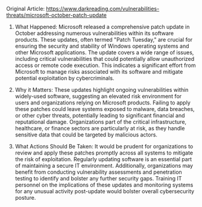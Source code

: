 Original Article: https://www.darkreading.com/vulnerabilities-threats/microsoft-october-patch-update

1) What Happened:
Microsoft released a comprehensive patch update in October addressing numerous vulnerabilities within its software products. These updates, often termed "Patch Tuesday," are crucial for ensuring the security and stability of Windows operating systems and other Microsoft applications. The update covers a wide range of issues, including critical vulnerabilities that could potentially allow unauthorized access or remote code execution. This indicates a significant effort from Microsoft to manage risks associated with its software and mitigate potential exploitation by cybercriminals.

2) Why it Matters:
These updates highlight ongoing vulnerabilities within widely-used software, suggesting an elevated risk environment for users and organizations relying on Microsoft products. Failing to apply these patches could leave systems exposed to malware, data breaches, or other cyber threats, potentially leading to significant financial and reputational damage. Organizations part of the critical infrastructure, healthcare, or finance sectors are particularly at risk, as they handle sensitive data that could be targeted by malicious actors.

3) What Actions Should Be Taken:
It would be prudent for organizations to review and apply these patches promptly across all systems to mitigate the risk of exploitation. Regularly updating software is an essential part of maintaining a secure IT environment. Additionally, organizations may benefit from conducting vulnerability assessments and penetration testing to identify and bolster any further security gaps. Training IT personnel on the implications of these updates and monitoring systems for any unusual activity post-update would bolster overall cybersecurity posture.